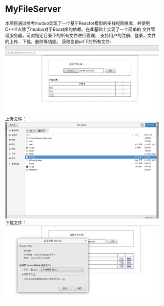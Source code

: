 # MyFileServer
本项目通过参考muduo实现了一个基于Reactor模型的多线程网络库，并使用C++11去除了muduo对于Boost库的依赖。在此基础上实现了一个简单的
文件管理服务器，可对指定目录下的所有文件进行管理， 支持用户的注册、登录，文件的上传、下载，删除等功能。
获取当前url下的所有文件:
![获取当前url下的所有文件](https://github.com/SCS367/MyFileServer/blob/main/%E9%A2%84%E8%A7%88.jpg)
上传文件：
![获取当前url下的所有文件](https://github.com/SCS367/MyFileServer/blob/main/%E4%B8%8A%E4%BC%A0.jpg)
下载文件：
![获取当前url下的所有文件](https://github.com/SCS367/MyFileServer/blob/main/%E4%B8%8B%E8%BD%BD.jpg)
